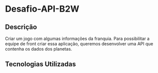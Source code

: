 # Desafio-API-B2W

## Descrição 
   Criar um jogo com algumas informações da franquia. Para possibilitar a equipe de front criar essa aplicação, queremos desenvolver uma API que contenha os dados dos planetas.
   
## Tecnologias Utilizadas
